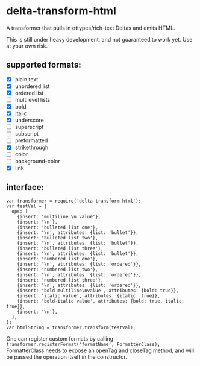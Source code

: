 # delta-transform-html
A transformer that pulls in ottypes/rich-text Deltas and emits HTML.

This is still under heavy development, and not guaranteed to work yet. Use at your own risk.

## supported formats:
- [x] plain text
- [x] unordered list
- [x] ordered list
- [ ] multilevel lists
- [x] bold
- [x] italic
- [x] underscore
- [ ] superscript
- [ ] subscript
- [ ] preformatted
- [x] strikethrough
- [ ] color
- [ ] background-color
- [x] link

## interface:

    var transformer = require('delta-transform-html');
    var testVal = {
      ops: [
        {insert: 'multiline \n value'},
        {insert: '\n'},
        {insert: 'bulleted list one'},
        {insert: '\n', attributes: {list: 'bullet'}},
        {insert: 'bulleted list two'},
        {insert: '\n', attributes: {list: 'bullet'}},
        {insert: 'bulleted list three'},
        {insert: '\n', attributes: {list: 'bullet'}},
        {insert: 'numbered list one'},
        {insert: '\n', attributes: {list: 'ordered'}},
        {insert: 'numbered list two'},
        {insert: '\n', attributes: {list: 'ordered'}},
        {insert: 'numbered list three'},
        {insert: '\n', attributes: {list: 'ordered'}},
        {insert: 'bold multiline\nvalue', attributes: {bold: true}},
        {insert: 'italic value', attributes: {italic: true}},
        {insert: 'bold-italic value', attributes: {bold: true, italic: true}},
        {insert: '\n'},
      ],
    };
    var htmlString = transformer.transform(testVal);

One can register custom formats by calling `transformer.registerFormat('formatName', FormatterClass);`
FormatterClass needs to expose an openTag and closeTag method, and will be passed the operation itself
in the constructor.
